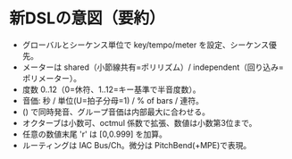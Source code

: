 # 新DSLの意図（要約）

- グローバルとシーケンス単位で key/tempo/meter を設定、シーケンス優先。
- メーターは shared（小節線共有=ポリリズム）/ independent（回り込み=ポリメーター）。
- 度数 0..12（0=休符、1..12=キー基準で半音度数）。
- 音価: 秒 / 単位(U=拍子分母=1) / % of bars / 連符。
- () で同時発音、グループ音価は内部最大に合わせる。
- オクターブは小数可、octmul 係数で拡張、数値は小数第3位まで。
- 任意の数値末尾 'r' は [0,0.999] を加算。
- ルーティングは IAC Bus/Ch。微分は PitchBend(+MPE)で表現。
